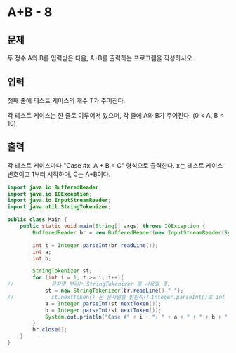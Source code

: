 # A+B - 8
## 문제
두 정수 A와 B를 입력받은 다음, A+B를 출력하는 프로그램을 작성하시오.

## 입력
첫째 줄에 테스트 케이스의 개수 T가 주어진다.

각 테스트 케이스는 한 줄로 이루어져 있으며, 각 줄에 A와 B가 주어진다. (0 < A, B < 10)

## 출력
각 테스트 케이스마다 "Case #x: A + B = C" 형식으로 출력한다. x는 테스트 케이스 번호이고 1부터 시작하며, C는 A+B이다.

```java
import java.io.BufferedReader;
import java.io.IOException;
import java.io.InputStreamReader;
import java.util.StringTokenizer;

public class Main {
    public static void main(String[] args) throws IOException {
        BufferedReader br = new BufferedReader(new InputStreamReader(System.in));

        int t = Integer.parseInt(br.readLine());
        int a;
        int b;

        StringTokenizer st;
        for (int i = 1; t >= i; i++){
//            문자열 분리는 StringTokenizer 을 사용할 것.
            st = new StringTokenizer(br.readLine()," ");
//            st.nextToken() 은 문자열을 반환하니 Integer.parseInt()로 int 형으로 변환시켜준다.
            a = Integer.parseInt(st.nextToken());
            b = Integer.parseInt(st.nextToken());
            System.out.println("Case #" + i + ": " + a + " + " + b + " = " + (a + b));
        }
        br.close();
    }
}
```